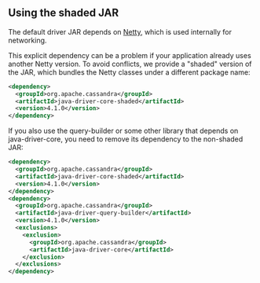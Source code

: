 <!--
Licensed to the Apache Software Foundation (ASF) under one
or more contributor license agreements.  See the NOTICE file
distributed with this work for additional information
regarding copyright ownership.  The ASF licenses this file
to you under the Apache License, Version 2.0 (the
"License"); you may not use this file except in compliance
with the License.  You may obtain a copy of the License at

  http://www.apache.org/licenses/LICENSE-2.0

Unless required by applicable law or agreed to in writing,
software distributed under the License is distributed on an
"AS IS" BASIS, WITHOUT WARRANTIES OR CONDITIONS OF ANY
KIND, either express or implied.  See the License for the
specific language governing permissions and limitations
under the License.
-->

## Using the shaded JAR

The default driver JAR depends on [Netty](http://netty.io/), which is
used internally for networking.

This explicit dependency can be a problem if your application already
uses another Netty version. To avoid conflicts, we provide a "shaded"
version of the JAR, which bundles the Netty classes under a different
package name:

```xml
<dependency>
  <groupId>org.apache.cassandra</groupId>
  <artifactId>java-driver-core-shaded</artifactId>
  <version>4.1.0</version>
</dependency>
```

If you also use the query-builder or some other library that depends on java-driver-core, you need to remove its
dependency to the non-shaded JAR:

```xml
<dependency>
  <groupId>org.apache.cassandra</groupId>
  <artifactId>java-driver-core-shaded</artifactId>
  <version>4.1.0</version>
</dependency>
<dependency>
  <groupId>org.apache.cassandra</groupId>
  <artifactId>java-driver-query-builder</artifactId>
  <version>4.1.0</version>
  <exclusions>
    <exclusion>
      <groupId>org.apache.cassandra</groupId>
      <artifactId>java-driver-core</artifactId>
    </exclusion>
  </exclusions>
</dependency>
```